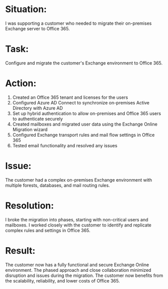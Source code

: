 <!DOCTYPE html>
<html>
<head>
  <title>Exchange to Office 365 Migration</title>
</head>
<body>
  <h1>Situation:</h1>
  <p>
    I was supporting a customer who needed to migrate their on-premises Exchange server to Office 365.
  </p>

  <h1>Task:</h1>
  <p>
    Configure and migrate the customer's Exchange environment to Office 365.
  </p>

  <h1>Action:</h1>
  <ol>
    <li>
      Created an Office 365 tenant and licenses for the users
    </li>
    <li>
      Configured Azure AD Connect to synchronize on-premises Active Directory with Azure AD
    </li>
    <li>
      Set up hybrid authentication to allow on-premises and Office 365 users to authenticate securely
    </li>
    <li>
      Created mailboxes and migrated user data using the Exchange Online Migration wizard
    </li>
    <li>
      Configured Exchange transport rules and mail flow settings in Office 365
    </li>
    <li>
      Tested email functionality and resolved any issues
    </li>
  </ol>

  <h1>Issue:</h1>
  <p>
    The customer had a complex on-premises Exchange environment with multiple forests, databases, and mail routing rules.
  </p>

  <h1>Resolution:</h1>
  <p>
    I broke the migration into phases, starting with non-critical users and mailboxes. I worked closely with the customer to identify and replicate complex rules and settings in Office 365.
  </p>

  <h1>Result:</h1>
  <p>
    The customer now has a fully functional and secure Exchange Online environment. The phased approach and close collaboration minimized disruption and issues during the migration. The customer now benefits from the scalability, reliability, and lower costs of Office 365.
  </p>
</body>
</html>